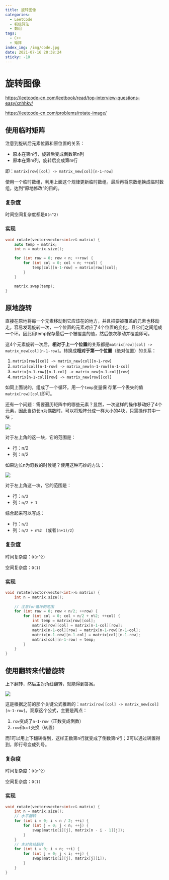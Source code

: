 ```yaml
---
title: 旋转图像
categories:
  - LeetCode
  - 初级算法
  - 数组
tags:
  - C++
  - 矩阵
index_img: /img/code.jpg
date: 2021-07-16 20:38:24
sticky: -10
---
```


# 旋转图像

https://leetcode-cn.com/leetbook/read/top-interview-questions-easy/xnhhkv/

https://leetcode-cn.com/problems/rotate-image/

## 使用临时矩阵

注意到旋转后元素位置和原位置的关系：

+ 原本在第n行，旋转后变成倒数第n列
+ 原本在第m列，旋转后变成第m行

即：`matrix[row][col] -> matrix_new[col][n-1-row]`

使用一个临时数组，利用上面这个规律更新临时数组。最后再将原数组换成临时数组，达到“原地修改”的目的。

### 复杂度

时间空间复杂度都是`O(n^2)​`

### 实现

```c++
void rotate(vector<vector<int>>& matrix) {
    auto temp = matrix;
    int n = matrix.size();

    for (int row = 0; row < n; ++row) {
        for (int col = 0; col < n; ++col) {
            temp[col][n-1-row] = matrix[row][col];
        }
    }

    matrix.swap(temp);
}
```

## 原地旋转

直接在原地将每一个元素移动到它应该在的地方，并且把要被覆盖的元素也移动走。容易发现旋转一次，一个位置的元素对应了4个位置的变化，且它们之间组成一个环。因此用temp保存最后一个被覆盖的值，然后依次移动并覆盖即可。

这4个元素旋转一次后，**相对于上一个位置**的关系都是`matrix[row][col] -> matrix_new[col][n-1-row]`。转换成**相对于第一个位置**（绝对位置）的关系：

1. `matrix[row][col] -> matrix_new[col][n-1-row]`
2. `matrix[col][n-1-row] -> matrix_new[n-1-row][n-1-col]`
3. `matrix[n-1-row][n-1-col] -> matrix_new[n-1-col][row]`
4. `matrix[n-1-col][row] -> matrix_new[row][col]`

如同上面说的，组成了一个循环。用一个`temp`变量保 存第一个丢失的值`matrix[row][col]`即可。

还有一个问题：需要遍历矩阵中的哪些元素？显然，一次这样的操作移动好了4个元素，因此当边长n为偶数时，可以将矩阵分成一样大小的4块，只需操作其中一块；

![](https://i.loli.net/2021/07/17/zgGOmqE2jDtAr8P.png)

对于左上角的这一块，它的范围是：

+ 行：n/2
+ 列：n/2

如果边长n为奇数的时候呢？使用这种巧妙的方法：

![](https://i.loli.net/2021/07/17/b9NjW7KMGdnDQt3.png)

对于左上角这一块，它的范围是：

+ 行：`n/2`
+ 列：`n/2 + 1`

综合起来可以写成：

+ 行：`n/2`
+ 列：`n/2 + n%2` （或者`(n+1)/2`）

### 复杂度

时间复杂度：`O(n^2)`

空间复杂度：`O(1)`

### 实现

```c++
void rotate(vector<vector<int>>& matrix) {
    int n = matrix.size();
	
    // 注意for循环的范围
    for (int row = 0; row < n/2; ++row) {
        for (int col = 0; col < n/2 + n%2; ++col) {
            int temp = matrix[row][col];
            matrix[row][col] = matrix[n-1-col][row];
            matrix[n-1-col][row] = matrix[n-1-row][n-1-col];
            matrix[n-1-row][n-1-col] = matrix[col][n-1-row];
            matrix[col][n-1-row] = temp;
        }
    }
}
```

## 使用翻转来代替旋转

上下翻转，然后主对角线翻转，就能得到答案。

![](https://i.loli.net/2021/07/17/xn5CS9HVprRDQMl.png)

这是根据之前的那个关键公式推断的：`matrix[row][col] -> matrix_new[col][n-1-row]`。观察这个公式，主要是两点：

1. `row`变成了`n-1-row`（正数变成倒数）
2. `row`和`col`交换（转置）

而1可以用上下翻转得到，这样正数第n行就变成了倒数第n行；2可以通过转置得到，即行号变成列号。

### 复杂度

时间复杂度：`O(n^2)`

空间复杂度：`O(1)`

### 实现

```c++
void rotate(vector<vector<int>>& matrix) {
    int n = matrix.size();
    // 水平翻转
    for (int i = 0; i < n / 2; ++i) {
        for (int j = 0; j < n; ++j) {
            swap(matrix[i][j], matrix[n - i - 1][j]);
        }
    }
    // 主对角线翻转
    for (int i = 0; i < n; ++i) {
        for (int j = 0; j < i; ++j) {
            swap(matrix[i][j], matrix[j][i]);
        }
    }
}
```

